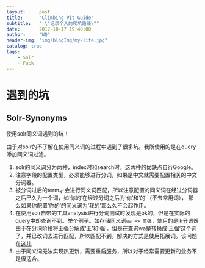 ```yaml
---
layout:     post
title:      "Climbing Pit Guide"
subtitle:   " \"记录个人的爬坑路线\""
date:       2017-10-17 19:40:00
author:     "WQ"
header-img: "img/blogImg/my-life.jpg"
catalog: true
tags:
    - Solr
    - Fuck
---
```



# 遇到的坑

## Solr-Synonyms

使用solr同义词遇到的坑！

由于对solr的不了解在使用同义词的过程中遇到了很多坑。我所使用的是在query添加同义词过滤。
1. solr的同义词分为两种，index时和search时。这两种的优缺点自行Google。
2. 注意字段的配置类型，必须能够进行分词，如果是中文就需要配置相关的中文分词器。
3. 被分词过后的term才会进行同义词匹配，所以注意配置的同义词在经过分词器之后已久为一个词，如‘你的’在经过分词之后为‘你’和‘的’（不去常用词），
那么如果你配置‘你的’的同义词为‘我的’那么久不会起作用。
4. 在使用solr自带的工具analysis进行分词测试时发现是ok的，但是在实际的query中却查询不到。举个例子。如存储同义词`wa => 王强`，使用的是ik分词器
由于在分词阶段将王强分解成‘王’和‘强’，但是在查询wa是转换成‘王强’这个词了，并已改词去进行匹配，所以匹配不到。解决的方式是使用拓展词。该问题在[这儿](https://segmentfault.com/q/1010000011341446/a-1020000011357024)
5. 由于同义词无法实现热更新，需要重启服务，所以对于经常需要更新的业务不是很适合。